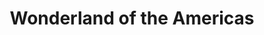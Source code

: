 ---
title: "Wonderland of the Americas"
url: /balcones-heights/wonderland-of-the-americas/
shop: Einkaufszentrum
---